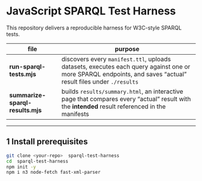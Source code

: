 # JavaScript SPARQL Test Harness

This repository delivers a reproducible harness for W3C-style SPARQL tests.

| file | purpose |
|------|---------|
| **run-sparql-tests.mjs** | discovers every `manifest.ttl`, uploads datasets, executes each query against one or more SPARQL endpoints, and saves “actual” result files under `./results` |
| **summarize-sparql-results.mjs** | builds `results/summary.html`, an interactive page that compares every “actual” result with the **intended** result referenced in the manifests |

---

## 1  Install prerequisites

```bash
git clone <your-repo>  sparql-test-harness
cd  sparql-test-harness
npm init -y
npm i n3 node-fetch fast-xml-parser
